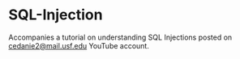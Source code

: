 # SQL-Injection
Accompanies a tutorial on understanding SQL Injections posted on cedanie2@mail.usf.edu YouTube account.
